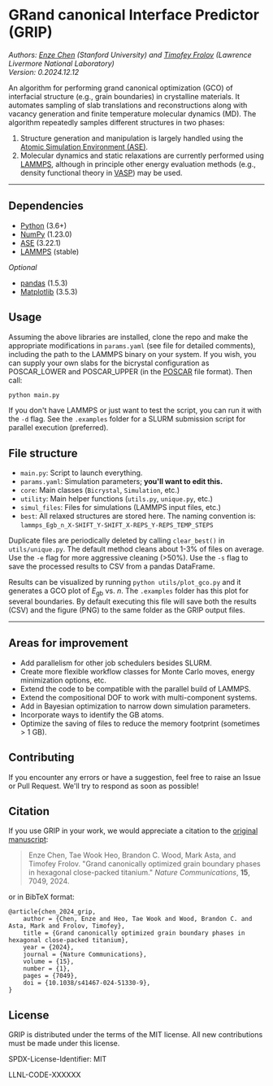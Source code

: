 # GRand canonical Interface Predictor (GRIP)

_Authors: [Enze Chen](https://enze-chen.github.io/) (Stanford University) and
[Timofey Frolov](https://people.llnl.gov/frolov2) (Lawrence Livermore National Laboratory)_     
_Version: 0.2024.12.12_

An algorithm for performing grand canonical optimization (GCO) of interfacial
structure (e.g., grain boundaries) in crystalline materials.
It automates sampling of slab translations and reconstructions
along with vacancy generation and finite temperature molecular dynamics (MD).
The algorithm repeatedly samples different structures in two phases:
  1. Structure generation and manipulation is largely handled using the
  [Atomic Simulation Environment (ASE)](https://wiki.fysik.dtu.dk/ase/).
  2. Molecular dynamics and static relaxations are currently performed using
  [LAMMPS](https://www.lammps.org), although in principle other energy
  evaluation methods (e.g., density functional theory in [VASP](https://www.vasp.at))
  may be used.


------


## Dependencies
- [Python](https://www.python.org/) (3.6+)
- [NumPy](https://numpy.org/) (1.23.0)
- [ASE](https://wiki.fysik.dtu.dk/ase/) (3.22.1)
- [LAMMPS](https://www.lammps.org) (stable)

_Optional_
- [pandas](https://pandas.pydata.org/) (1.5.3)
- [Matplotlib](https://matplotlib.org/stable/index.html) (3.5.3)


## Usage

Assuming the above libraries are installed, clone the repo and make the 
appropriate modifications in `params.yaml` (see file for detailed comments), 
including the path to the LAMMPS binary on your system.
If you wish, you can supply your own slabs for the bicrystal configuration as
POSCAR_LOWER and POSCAR_UPPER (in the [POSCAR](https://www.vasp.at/wiki/index.php/POSCAR)
file format).
Then call:
```python
python main.py
```
If you don't have LAMMPS or just want to test the script, you can run it with the `-d` flag.
See the `.examples` folder for a SLURM submission script for parallel execution (preferred).


## File structure
- `main.py`: Script to launch everything.
- `params.yaml`: Simulation parameters; **you'll want to edit this.**
- `core`: Main classes (`Bicrystal`, `Simulation`, etc.)
- `utility`: Main helper functions (`utils.py`, `unique.py`, etc.)
- `simul_files`: Files for simulations (LAMMPS input files, etc.)
- `best`: All relaxed structures are stored here. The naming convention is:
`lammps_Egb_n_X-SHIFT_Y-SHIFT_X-REPS_Y-REPS_TEMP_STEPS`


Duplicate files are periodically deleted by calling `clear_best()` in `utils/unique.py`.
The default method cleans about 1-3% of files on average.
Use the `-e` flag for more aggressive cleaning (>50%).
Use the `-s` flag to save the processed results to CSV from a pandas DataFrame.

Results can be visualized by running `python utils/plot_gco.py` and it generates a 
GCO plot of $E_{\mathrm{gb}}$ vs. $n$.
The `.examples` folder has this plot for several boundaries.
By default executing this file will save both the results (CSV) and the figure (PNG) 
to the same folder as the GRIP output files.


------


## Areas for improvement
- Add parallelism for other job schedulers besides SLURM.
- Create more flexible workflow classes for Monte Carlo moves, energy minimization options, etc.
- Extend the code to be compatible with the parallel build of LAMMPS.
- Extend the compositional DOF to work with multi-component systems.
- Add in Bayesian optimization to narrow down simulation parameters.
- Incorporate ways to identify the GB atoms.
- Optimize the saving of files to reduce the memory footprint (sometimes > 1 GB).


## Contributing

If you encounter any errors or have a suggestion, feel free to raise an Issue or Pull Request.
We'll try to respond as soon as possible!


## Citation
If you use GRIP in your work, we would appreciate a citation to the [original manuscript](https://www.nature.com/articles/s41467-024-51330-9):

> Enze Chen, Tae Wook Heo, Brandon C. Wood, Mark Asta, and Timofey Frolov.
"Grand canonically optimized grain boundary phases in hexagonal close-packed titanium."
_Nature Communications_, **15**, 7049, 2024.

or in BibTeX format:

```
@article{chen_2024_grip,
    author = {Chen, Enze and Heo, Tae Wook and Wood, Brandon C. and Asta, Mark and Frolov, Timofey},
    title = {Grand canonically optimized grain boundary phases in hexagonal close-packed titanium},
    year = {2024},
    journal = {Nature Communications},
    volume = {15},
    number = {1},
    pages = {7049},
    doi = {10.1038/s41467-024-51330-9},
}
```


## License
GRIP is distributed under the terms of the MIT license. 
All new contributions must be made under this license.

SPDX-License-Identifier: MIT

LLNL-CODE-XXXXXX
